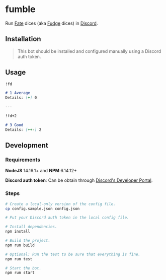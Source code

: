 # fumble

Run [Fate](https://fate-srd.com/) dices (aka [Fudge](https://www.fudgerpg.com/) dices) in [Discord](https://discord.com/).

## Installation

> This bot should be installed and configured manually using a Discord auth token.

## Usage

```markdown
!fd

# 1 Average
Details: [+] 0

---

!fd+2

# 3 Good
Details: [++-] 2
```

## Development

### Requirements

**NodeJS** 14.16.1+ and **NPM** 6.14.12+

**Discord auth token**: Can be obtain through [Discord's Developer Portal](https://discord.com/developers/docs/intro).

### Steps

```bash
# Create a local-only version of the config file.
cp config.sample.json config.json

# Put your Discord auth token in the local config file.

# Install dependencies.
npm install

# Build the project.
npm run build

# Optional: Run the test to be sure that everything is fine.
npm run test

# Start the bot.
npm run start
```
